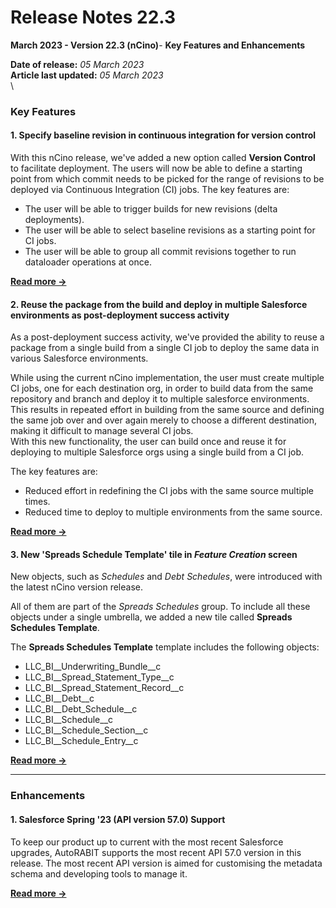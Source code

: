 # Release Notes 22.3

**March 2023 - Version 22.3 (nCino)**- **Key Features and Enhancements**

**Date of release:** _05 March 2023_\
**Article last updated:** _05 March 2023_\
\


### Key Features <a href="#key-features" id="key-features"></a>

#### 1. Specify baseline revision in continuous integration for version control <a href="#id-1-specify-baseline-revision-in-continuous-integration-for-version-control" id="id-1-specify-baseline-revision-in-continuous-integration-for-version-control"></a>

With this nCino release, we've added a new option called **Version Control** to facilitate deployment. The users will now be able to define a starting point from which commit needs to be picked for the range of revisions to be deployed via Continuous Integration (CI) jobs. The key features are:

* The user will be able to trigger builds for new revisions (delta deployments).
* The user will be able to select baseline revisions as a starting point for CI jobs.
* The user will be able to group all commit revisions together to run dataloader operations at once.

[**Read more →**](../../../product-guides/arm/arm-features/ncino/feature-ci-jobs/running-a-ci-job.md)

#### 2. Reuse the package from the build and deploy in multiple Salesforce environments as post-deployment success activity <a href="#id-2-reuse-the-package-from-the-build-and-deploy-in-multiple-salesforce-environments-as-postdeployment" id="id-2-reuse-the-package-from-the-build-and-deploy-in-multiple-salesforce-environments-as-postdeployment"></a>

As a post-deployment success activity, we've provided the ability to reuse a package from a single build from a single CI job to deploy the same data in various Salesforce environments.

While using the current nCino implementation, the user must create multiple CI jobs, one for each destination org, in order to build data from the same repository and branch and deploy it to multiple salesforce environments. This results in repeated effort in building from the same source and defining the same job over and over again merely to choose a different destination, making it difficult to manage several CI jobs.\
With this new functionality, the user can build once and reuse it for deploying to multiple Salesforce orgs using a single build from a CI job.

The key features are:

* Reduced effort in redefining the CI jobs with the same source multiple times.
* Reduced time to deploy to multiple environments from the same source.

[**Read more →**](../../../product-guides/arm/arm-features/ncino/feature-ci-jobs/running-a-ci-job.md)

#### 3. New 'Spreads Schedule Template' tile in _Feature Creation_ screen <a href="#id-3-new-spreads-schedule-template-tile-in-feature-creation-screen" id="id-3-new-spreads-schedule-template-tile-in-feature-creation-screen"></a>

New objects, such as _Schedules_ and _Debt Schedules_, were introduced with the latest nCino version release.

All of them are part of the _Spreads Schedules_ group. To include all these objects under a single umbrella, we added a new tile called **Spreads Schedules Template**.

The **Spreads Schedules Template** template includes the following objects:

* LLC\_BI\_\_Underwriting\_Bundle\_\_c
* LLC\_BI\_\_Spread\_Statement\_Type\_\_c
* LLC\_BI\_\_Spread\_Statement\_Record\_\_c
* LLC\_BI\_\_Debt\_\_c
* LLC\_BI\_\_Debt\_Schedule\_\_c
* LLC\_BI\_\_Schedule\_\_c
* LLC\_BI\_\_Schedule\_Section\_\_c
* LLC\_BI\_\_Schedule\_Entry\_\_c

[**Read more →**](../../../product-guides/arm/arm-features/ncino/feature-migration/create-a-feature-migration-template.md)

***

### Enhancements <a href="#enhancements" id="enhancements"></a>

#### 1. Salesforce Spring '23 (API version 57.0) Support <a href="#id-1-salesforce-spring-23-api-version-570-support" id="id-1-salesforce-spring-23-api-version-570-support"></a>

To keep our product up to current with the most recent Salesforce upgrades, AutoRABIT supports the most recent API 57.0 version in this release. The most recent API version is aimed for customising the metadata schema and developing tools to manage it.

[**Read more →**](../../../product-guides/arm/arm-administration/user-management/salesforce-api-version.md)
